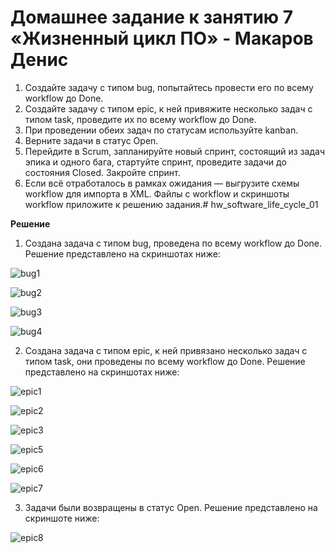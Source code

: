 # Домашнее задание к занятию 7 «Жизненный цикл ПО» - Макаров Денис


1. Создайте задачу с типом bug, попытайтесь провести его по всему workflow до Done. 
1. Создайте задачу с типом epic, к ней привяжите несколько задач с типом task, проведите их по всему workflow до Done. 
1. При проведении обеих задач по статусам используйте kanban. 
1. Верните задачи в статус Open.
1. Перейдите в Scrum, запланируйте новый спринт, состоящий из задач эпика и одного бага, стартуйте спринт, проведите задачи до состояния Closed. Закройте спринт.
2. Если всё отработалось в рамках ожидания — выгрузите схемы workflow для импорта в XML. Файлы с workflow и скриншоты workflow приложите к решению задания.# hw_software_life_cycle_01

**Решение**
1. Создана задача с типом bug, проведена  по всему workflow до Done. Решение представлено на скриншотах ниже:

![bug1](https://github.com/user-attachments/assets/1069fa73-1b09-45eb-8432-11200ef83d28)

![bug2](https://github.com/user-attachments/assets/740cfb1f-7858-48d0-a10e-299664ba8bf5)

![bug3](https://github.com/user-attachments/assets/e54d49b3-9380-482c-a099-bd8fda98eee7)

![bug4](https://github.com/user-attachments/assets/1d1aadc2-d723-4e1d-9c99-87f736e7f784)

2. Создана задача с типом epic, к ней привязано несколько задач с типом task, они проведены  по всему workflow до Done. Решение представлено на скриншотах ниже:

![epic1](https://github.com/user-attachments/assets/401e22d5-7636-47c6-aa80-ee60c36bff8a)

![epic2](https://github.com/user-attachments/assets/d3af550c-74e0-4b33-8e68-63977b0757b3)

![epic3](https://github.com/user-attachments/assets/ecc1e8ba-a4bf-471a-a384-e36abb6535f3)

![epic5](https://github.com/user-attachments/assets/6a852b55-bc48-4004-9422-0a64b0ad5e0c)

![epic6](https://github.com/user-attachments/assets/615293c9-24c2-4e79-8d7a-d57d602c9326)

![epic7](https://github.com/user-attachments/assets/2a473679-67ee-4445-84e9-e79a278226de)

3.  Задачи были возвращены в статус Open. Решение представлено на скриншоте ниже: 

![epic8](https://github.com/user-attachments/assets/1a154b82-a7ef-443d-ba8e-77fb4a164862)













